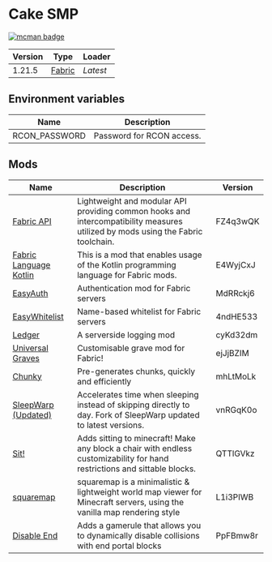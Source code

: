 # Cake SMP

[![mcman badge](https://img.shields.io/badge/uses-mcman-purple?logo=github)](https://github.com/ParadigmMC/mcman)

<!-- run 'mcman md' to update! -->

<!--start:mcman-server-->
| Version | Type                            | Loader   |
| ------- | ------------------------------- | -------- |
| 1.21.5  | [Fabric](https://fabricmc.net/) | *Latest* |
<!--end:mcman-server-->

## Environment variables

| Name          | Description               |
| ------------- | ------------------------- |
| RCON_PASSWORD | Password for RCON access. |

## Mods

<!--start:mcman-addons-->
| Name                                                                      | Description                                                                                                                     | Version  |
| ------------------------------------------------------------------------- | ------------------------------------------------------------------------------------------------------------------------------- | -------- |
| [Fabric API](https://modrinth.com/mod/fabric-api)                         | Lightweight and modular API providing common hooks and intercompatibility measures utilized by mods using the Fabric toolchain. | FZ4q3wQK |
| [Fabric Language Kotlin](https://modrinth.com/mod/fabric-language-kotlin) | This is a mod that enables usage of the Kotlin programming language for Fabric mods.                                            | E4WyjCxJ |
| [EasyAuth](https://modrinth.com/mod/easyauth)                             | Authentication mod for Fabric servers                                                                                           | MdRRckj6 |
| [EasyWhitelist](https://modrinth.com/mod/easywhitelist)                   | Name-based whitelist for Fabric servers                                                                                         | 4ndHE533 |
| [Ledger](https://modrinth.com/mod/ledger)                                 | A serverside logging mod                                                                                                        | cyKd32dm |
| [Universal Graves](https://modrinth.com/mod/universal-graves)             | Customisable grave mod for Fabric!                                                                                              | ejJjBZIM |
| [Chunky](https://modrinth.com/mod/chunky)                                 | Pre-generates chunks, quickly and efficiently                                                                                   | mhLtMoLk |
| [SleepWarp (Updated)](https://modrinth.com/mod/sleep-warp-updated)        | Accelerates time when sleeping instead of skipping directly to day. Fork of SleepWarp updated to latest versions.               | vnRGqK0o |
| [Sit!](https://modrinth.com/mod/sit!)                                     | Adds sitting to minecraft! Make any block a chair with endless customizability for hand restrictions and sittable blocks.       | QTTlGVkz |
| [squaremap](https://modrinth.com/mod/squaremap)                           | squaremap is a minimalistic & lightweight world map viewer for Minecraft servers, using the vanilla map rendering style         | L1i3PIWB |
| [Disable End](https://modrinth.com/mod/disable-end)                       | Adds a gamerule that allows you to dynamically disable collisions with end portal blocks                                        | PpFBmw8r |
<!--end:mcman-addons-->
